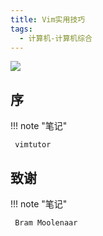 ```yaml
---
title: Vim实用技巧
tags:
  - 计算机-计算机综合
---
```


![](https://cdn.weread.qq.com/weread/cover/34/YueWen_729213/t7_YueWen_729213.jpg)


## 序




!!! note "笔记"

	 vimtutor 


## 致谢




!!! note "笔记"

	 Bram Moolenaar  

